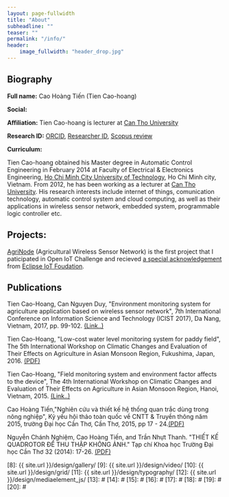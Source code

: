 ```yaml
---
layout: page-fullwidth
title: "About"
subheadline: ""
teaser: ""
permalink: "/info/"
header:
    image_fullwidth: "header_drop.jpg"
---
```


## Biography

**Full name:** Cao Hoàng Tiến (Tien Cao-hoang)

**Social:**

**Affiliation:** Tien Cao-hoang is lecturer at [Can Tho University](http://ctu.edu.vn/en)

**Research ID:**  [ORCID](http://orcid.org/0000-0001-9863-2716), 
[Researcher ID](http://www.researcherid.com/rid/M-3147-2017), 
[Scopus review](https://www.scopus.com/authid/detail.uri?authorId=57194439094)

**Curriculum:**

Tien Cao-hoang obtained his Master degree in Automatic Control Engineering in February 2014 at Faculty of Electrical & Electronics Engineering, [Ho Chi Minh City University of Technology](http://www.hcmut.edu.vn/en), Ho Chi Minh city, Vietnam. From 2012, he has been working as a lecturer at [Can Tho University](http://ctu.edu.vn/en). His research interests include internet of things, comunication technology, automatic control system and cloud computing, as well as their applications in wireless sensor network, embedded system, programmable logic controller etc.


## Projects: 

[AgriNode](https://agrinode.github.io) (Agricultural Wireless Sensor Network) is the first project that I paticipated in Open IoT Challenge and recieved [a special acknowledgement](https://www.eclipse.org/org/press-release/openiotchallenge3_winners.php) from [Eclipse IoT Foudation](https://eclipse.org/iot).


## Publications

Tien Cao-Hoang, Can Nguyen Duy, "Environment monitoring system for agriculture application based on wireless sensor network", 7th International Conference on Information Science and Technology (ICIST 2017), Da Nang, Vietnam, 2017, pp. 99-102. [(Link..)](https://doi.org/10.1109/ICIST.2017.7926499)

Tien Cao-Hoang, "Low-cost water level monitoring system for paddy field", The 5th International Workshop on Climatic Changes and Evaluation of Their Effects on Agriculture in Asian Monsoon Region, Fukushima, Japan, 2016. [(PDF)](http://agrid.diasjp.net/grene/files/Abstracts%20of%205th%20GRENE-ei%20workshop.pdf) 

Tien Cao-Hoang, "Field monitoring system and environment factor affects to the device", The 4th International Workshop on Climatic Changes and Evaluation of Their Effects on Agriculture in Asian Monsoon Region, Hanoi, Vietnam, 2015. [(Link..)](http://agrid.diasjp.net/grene/index.html%3Fpage_id=136.html)
 
Cao Hoàng Tiến,"Nghiên cứu và thiết kế hệ thống quan trắc dùng trong nông nghiệp", Kỷ yếu hội thảo toàn quốc về CNTT & Truyền thông năm 2015, trường Đại học Cần Thơ, Cần Thơ, 2015, pp 17 - 24.[(PDF)](https://drive.google.com/file/d/0B4K8lkHvBK58XzFydWpEeGVpUEk/view?usp=sharing)

Nguyễn Chánh Nghiệm, Cao Hoàng Tiến, and Trần Nhựt Thanh. "THIẾT KẾ QUADROTOR ĐỂ THU THẬP KHÔNG ẢNH." Tạp chí Khoa học Trường Đại học Cần Thơ 32 (2014): 17-26. [(PDF)](http://sj.ctu.edu.vn/ql/docgia/download/baibao-10559/03-CN-NGUYEN%20CHANH%20NGHIEM(17-26).pdf)

 [1]: http://orcid.org/0000-0001-9863-2716
 [2]: http://mademistakes.com/work/jekyll-themes/
 [3]: http://automattic.com/
 [4]: http://alistapart.com/
 [5]: http://www.smashingmagazine.com/
 [6]: https://github.com/
 [7]: http://sauer.io
 [8]: {{ site.url }}/design/gallery/
 [9]: {{ site.url }}/design/video/
 [10]: {{ site.url }}/design/grid/
 [11]: {{ site.url }}/design/typography/
 [12]: {{ site.url }}/design/mediaelement_js/
 [13]: #
 [14]: #
 [15]: #
 [16]: #
 [17]: #
 [18]: #
 [19]: #
 [20]: #